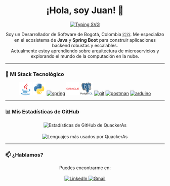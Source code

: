 <!-- Encabezado y Saludo -->
<h1 align="center">¡Hola, soy Juan! 👋</h1>
<p align="center">
  <a href="https://github.com/QuackerAs">
    <img src="https://readme-typing-svg.herokuapp.com?font=Fira+Code&size=25&pause=1000&color=20C20E&center=true&vCenter=true&width=435&lines=Desarrollador+Backend+Java;Apasionado+por+la+Robótica;Entusiasta+del+Hardware+DIY" alt="Typing SVG" />
  </a>
</p>

<!-- Bio / Sobre Mí -->
<p align="center">
  Soy un Desarrollador de Software de Bogotá, Colombia 🇨🇴. Me especializo en el ecosistema de <strong>Java</strong> y <strong>Spring Boot</strong> para construir aplicaciones backend robustas y escalables.
  <br>
  Actualmente estoy aprendiendo sobre arquitectura de microservicios y explorando el mundo de la computación en la nube.
</p>

---

### 🚀 Mi Stack Tecnológico

<p align="center">
  <!-- Lenguajes -->
  <a href="https://www.java.com" target="_blank" rel="noreferrer"><img src="https://raw.githubusercontent.com/devicons/devicon/master/icons/java/java-original.svg" alt="java" width="40" height="40"/></a>
  <a href="https://www.python.org" target="_blank" rel="noreferrer"><img src="https://raw.githubusercontent.com/devicons/devicon/master/icons/python/python-original.svg" alt="python" width="40" height="40"/></a>
  <!-- Frameworks -->
  <a href="https://spring.io/" target="_blank" rel="noreferrer"><img src="https://www.vectorlogo.zone/logos/springio/springio-icon.svg" alt="spring" width="40" height="40"/></a>
  <!-- Bases de Datos -->
  <a href="https://www.oracle.com/" target="_blank" rel="noreferrer"><img src="https://raw.githubusercontent.com/devicons/devicon/master/icons/oracle/oracle-original.svg" alt="oracle" width="40" height="40"/></a>
  <a href="https://www.postgresql.org" target="_blank" rel="noreferrer"><img src="https://raw.githubusercontent.com/devicons/devicon/master/icons/postgresql/postgresql-original-wordmark.svg" alt="postgresql" width="40" height="40"/></a>
  <!-- Herramientas -->
  <a href="https://git-scm.com/" target="_blank" rel="noreferrer"><img src="https://www.vectorlogo.zone/logos/git-scm/git-scm-icon.svg" alt="git" width="40" height="40"/></a>
  <a href="https://postman.com" target="_blank" rel="noreferrer"><img src="https://www.vectorlogo.zone/logos/getpostman/getpostman-icon.svg" alt="postman" width="40" height="40"/></a>
  <!-- Hardware -->
  <a href="https://www.arduino.cc/" target="_blank" rel="noreferrer"><img src="https://cdn.worldvectorlogo.com/logos/arduino-1.svg" alt="arduino" width="40" height="40"/></a>
</p>

---

### 📊 Mis Estadísticas de GitHub

<!-- Cambia `?username=QuackerAs` por tu usuario. Puedes personalizar los temas. -->
<p align="center">
  <img align="center" src="https://github-readme-stats.vercel.app/api?username=QuackerAs&show_icons=true&locale=es&theme=tokyonight" alt="Estadísticas de GitHub de QuackerAs" />
  <br><br>
  <img align="center" src="https://github-readme-stats.vercel.app/api/top-langs?username=QuackerAs&layout=compact&locale=es&theme=tokyonight" alt="Lenguajes más usados por QuackerAs" />
</p>

---

### 📫 ¿Hablamos?

<p align="center">
  Puedes encontrarme en:
  <br><br>
  <a href="https://www.linkedin.com/in/juanrobdev/" target="_blank">
    <img src="https://img.shields.io/badge/LinkedIn-0077B5?style=for-the-badge&logo=linkedin&logoColor=white" alt="LinkedIn"/>
  </a>
  <a href="mailto:juanrobayodev@gmail.com" target="_blank">
    <img src="https://img.shields.io/badge/Gmail-D14836?style=for-the-badge&logo=gmail&logoColor=white" alt="Gmail"/>
  </a>
</p>


<!--
**QuackerAs/QuackerAs** is a ✨ _special_ ✨ repository because its `README.md` (this file) appears on your GitHub profile.

Here are some ideas to get you started:

- 🔭 I’m currently working on ...
- 🌱 I’m currently learning ...
- 👯 I’m looking to collaborate on ...
- 🤔 I’m looking for help with ...
- 💬 Ask me about ...
- 📫 How to reach me: ...
- 😄 Pronouns: ...
- ⚡ Fun fact: ...
-->
